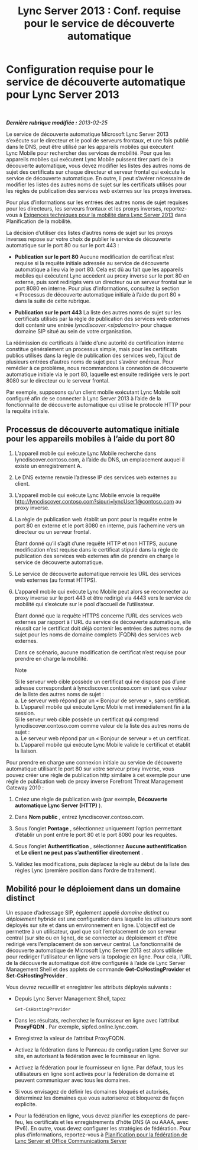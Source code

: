 ﻿---
title: "Lync Server 2013 : Conf. requise pour le service de découverte automatique"
TOCTitle: Configuration requise pour le service de découverte automatique
ms:assetid: 0ac5dbf7-9acd-4d25-b21a-932022b8b983
ms:mtpsurl: https://technet.microsoft.com/fr-fr/library/Hh690012(v=OCS.15)
ms:contentKeyID: 49296201
ms.date: 05/20/2016
mtps_version: v=OCS.15
ms.translationtype: HT
---

# Configuration requise pour le service de découverte automatique pour Lync Server 2013

 

_**Dernière rubrique modifiée :** 2013-02-25_

Le service de découverte automatique Microsoft Lync Server 2013 s’exécute sur le directeur et le pool de serveurs frontaux, et une fois publié dans le DNS, peut être utilisé par les appareils mobiles qui exécutent Lync Mobile pour rechercher des services de mobilité. Pour que les appareils mobiles qui exécutent Lync Mobile puissent tirer parti de la découverte automatique, vous devez modifier les listes des autres noms de sujet des certificats sur chaque directeur et serveur frontal qui exécute le service de découverte automatique. En outre, il peut s’avérer nécessaire de modifier les listes des autres noms de sujet sur les certificats utilisés pour les règles de publication des services web externes sur les proxys inverses.

Pour plus d’informations sur les entrées des autres noms de sujet requises pour les directeurs, les serveurs frontaux et les proxys inverses, reportez-vous à [Exigences techniques pour la mobilité dans Lync Server 2013](lync-server-2013-technical-requirements-for-mobility.md) dans Planification de la mobilité.

La décision d’utiliser des listes d’autres noms de sujet sur les proxys inverses repose sur votre choix de publier le service de découverte automatique sur le port 80 ou sur le port 443 :

  - **Publication sur le port 80** Aucune modification de certificat n’est requise si la requête initiale adressée au service de découverte automatique a lieu via le port 80. Cela est dû au fait que les appareils mobiles qui exécutent Lync accèdent au proxy inverse sur le port 80 en externe, puis sont redirigés vers un directeur ou un serveur frontal sur le port 8080 en interne. Pour plus d’informations, consultez la section « Processus de découverte automatique initiale à l’aide du port 80 » dans la suite de cette rubrique.

  - **Publication sur le port 443** La liste des autres noms de sujet sur les certificats utilisés par la règle de publication des services web externes doit contenir une entrée *lyncdiscover.\<sipdomain\>* pour chaque domaine SIP situé au sein de votre organisation.

La réémission de certificats à l’aide d’une autorité de certification interne constitue généralement un processus simple, mais pour les certificats publics utilisés dans la règle de publication des services web, l’ajout de plusieurs entrées d’autres noms de sujet peut s’avérer onéreux. Pour remédier à ce problème, nous recommandons la connexion de découverte automatique initiale via le port 80, laquelle est ensuite redirigée vers le port 8080 sur le directeur ou le serveur frontal.

Par exemple, supposons qu’un client mobile exécutant Lync Mobile soit configuré afin de se connecter à Lync Server 2013 à l’aide de la fonctionnalité de découverte automatique qui utilise le protocole HTTP pour la requête initiale.

## Processus de découverte automatique initiale pour les appareils mobiles à l’aide du port 80

1.  L’appareil mobile qui exécute Lync Mobile recherche dans lyncdiscover.contoso.com, à l’aide du DNS, un emplacement auquel il existe un enregistrement A.

2.  Le DNS externe renvoie l’adresse IP des services web externes au client.

3.  L’appareil mobile qui exécute Lync Mobile envoie la requête http://lyncdiscover.contoso.com?sipuri=lyncUser1@contoso.com au proxy inverse.

4.  La règle de publication web établit un pont pour la requête entre le port 80 en externe et le port 8080 en interne, puis l’achemine vers un directeur ou un serveur frontal.
    
    Étant donné qu’il s’agit d’une requête HTTP et non HTTPS, aucune modification n’est requise dans le certificat stipulé dans la règle de publication des services web externes afin de prendre en charge le service de découverte automatique.

5.  Le service de découverte automatique renvoie les URL des services web externes (au format HTTPS).

6.  L’appareil mobile qui exécute Lync Mobile peut alors se reconnecter au proxy inverse sur le port 443 et être redirigé via 4443 vers le service de mobilité qui s’exécute sur le pool d’accueil de l’utilisateur.
    
    Étant donné que la requête HTTPS concerne l’URL des services web externes par rapport à l’URL du service de découverte automatique, elle réussit car le certificat doit déjà contenir les entrées des autres noms de sujet pour les noms de domaine complets (FQDN) des services web externes.
    
    Dans ce scénario, aucune modification de certificat n’est requise pour prendre en charge la mobilité.
    
    > [!NOTE]  
    > Si le serveur web cible possède un certificat qui ne dispose pas d’une adresse correspondant à lyncdiscover.contoso.com en tant que valeur de la liste des autres noms de sujet :<br />
    a. Le serveur web répond par un « Bonjour de serveur », sans certificat.<br />
    b. L’appareil mobile qui exécute Lync Mobile met immédiatement fin à la session.<br />
    Si le serveur web cible possède un certificat qui comprend lyncdiscover.contoso.com comme valeur de la liste des autres noms de sujet :<br />
    a. Le serveur web répond par un « Bonjour de serveur » et un certificat.<br />
    b. L’appareil mobile qui exécute Lync Mobile valide le certificat et établit la liaison.

Pour prendre en charge une connexion initiale au service de découverte automatique utilisant le port 80 sur votre serveur proxy inverse, vous pouvez créer une règle de publication http similaire à cet exemple pour une règle de publication web de proxy inverse Forefront Threat Management Gateway 2010 :

1.  Créez une règle de publication web (par exemple, **Découverte automatique Lync Server (HTTP)** ).

2.  Dans **Nom public** , entrez lyncdiscover.contoso.com.

3.  Sous l’onglet **Pontage** , sélectionnez uniquement l’option permettant d’établir un pont entre le port 80 et le port 8080 pour les requêtes.

4.  Sous l’onglet **Authentification** , sélectionnez **Aucune authentification** et **Le client ne peut pas s’authentifier directement** .

5.  Validez les modifications, puis déplacez la règle au début de la liste des règles Lync (première position dans l’ordre de traitement).

## Mobilité pour le déploiement dans un domaine distinct

Un espace d’adressage SIP, également appelé *domaine distinct* ou *déploiement hybride* est une configuration dans laquelle les utilisateurs sont déployés sur site et dans un environnement en ligne. L’objectif est de permettre à un utilisateur, quel que soit l’emplacement de son serveur central (sur site ou en ligne), de se connecter au déploiement et d’être redirigé vers l’emplacement de son serveur central. La fonctionnalité de découverte automatique de Microsoft Lync Server 2013 est alors utilisée pour rediriger l’utilisateur en ligne vers la topologie en ligne. Pour cela, l’URL de la découverte automatique doit être configurée à l’aide de Lync Server Management Shell et des applets de commande **Get-CsHostingProvider** et **Set-CsHostingProvider** .

Vous devrez recueillir et enregistrer les attributs déployés suivants :

  - Depuis Lync Server Management Shell, tapez
    
        Get-CsHostingProvider

  - Dans les résultats, recherchez le fournisseur en ligne avec l’attribut **ProxyFQDN** . Par exemple, sipfed.online.lync.com.

  - Enregistrez la valeur de l’attribut ProxyFQDN.

  - Activez la fédération dans le Panneau de configuration Lync Server sur site, en autorisant la fédération avec le fournisseur en ligne.

  - Activez la fédération pour le fournisseur en ligne. Par défaut, tous les utilisateurs en ligne sont activés pour la fédération de domaine et peuvent communiquer avec tous les domaines.

  - Si vous envisagez de définir les domaines bloqués et autorisés, déterminez les domaines que vous autoriserez et bloquerez de façon explicite.

  - Pour la fédération en ligne, vous devez planifier les exceptions de pare-feu, les certificats et les enregistrements d’hôte DNS (A ou AAAA, avec IPv6). En outre, vous devez configurer les stratégies de fédération. Pour plus d’informations, reportez-vous à [Planification pour la fédération de Lync Server et Office Communications Server](lync-server-2013-planning-for-lync-server-and-office-communications-server-federation.md)

